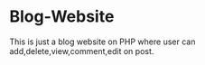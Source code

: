 # Blog-Website

This is just a blog website on PHP where user can add,delete,view,comment,edit on post.

